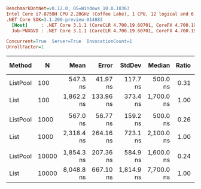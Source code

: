 ``` ini

BenchmarkDotNet=v0.12.0, OS=Windows 10.0.18363
Intel Core i7-8750H CPU 2.20GHz (Coffee Lake), 1 CPU, 12 logical and 6 physical cores
.NET Core SDK=3.1.200-preview-014883
  [Host]     : .NET Core 3.1.1 (CoreCLR 4.700.19.60701, CoreFX 4.700.19.60801), X64 RyuJIT
  Job-PNXGVD : .NET Core 3.1.1 (CoreCLR 4.700.19.60701, CoreFX 4.700.19.60801), X64 RyuJIT

Concurrent=True  Server=True  InvocationCount=1  
UnrollFactor=1  

```
|   Method |     N |       Mean |     Error |     StdDev |     Median | Ratio | RatioSD | Rank | Gen 0 | Gen 1 | Gen 2 | Allocated |
|--------- |------ |-----------:|----------:|-----------:|-----------:|------:|--------:|-----:|------:|------:|------:|----------:|
| ListPool |   100 |   547.3 ns |  41.97 ns |   117.7 ns |   500.0 ns |  0.31 |    0.09 |    1 |     - |     - |     - |         - |
|     List |   100 | 1,862.2 ns | 133.96 ns |   373.4 ns | 1,700.0 ns |  1.00 |    0.00 |    2 |     - |     - |     - |     824 B |
|          |       |            |           |            |            |       |         |      |       |       |       |           |
| ListPool |  1000 |   567.0 ns |  56.77 ns |   159.2 ns |   500.0 ns |  0.26 |    0.10 |    1 |     - |     - |     - |         - |
|     List |  1000 | 2,318.4 ns | 264.16 ns |   723.1 ns | 2,100.0 ns |  1.00 |    0.00 |    2 |     - |     - |     - |    8024 B |
|          |       |            |           |            |            |       |         |      |       |       |       |           |
| ListPool | 10000 | 1,854.3 ns | 207.36 ns |   584.9 ns | 1,600.0 ns |  0.24 |    0.10 |    1 |     - |     - |     - |         - |
|     List | 10000 | 8,048.8 ns | 667.10 ns | 1,814.9 ns | 7,700.0 ns |  1.00 |    0.00 |    2 |     - |     - |     - |   80024 B |
